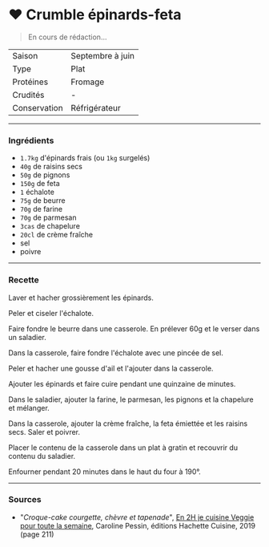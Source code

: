 # ♥ Crumble épinards-feta

> En cours de rédaction...

| | |
|:---|:---|
| Saison | Septembre à juin |
| Type | Plat |
| Protéines | Fromage |
| Crudités | - |
| Conservation | Réfrigérateur |

---

### Ingrédients

* `1.7kg` d'épinards frais (ou `1kg` surgelés)
* `40g` de raisins secs
* `50g` de pignons
* `150g` de feta
* `1` échalote
* `75g` de beurre
* `70g` de farine
* `70g` de parmesan
* `3cas` de chapelure
* `20cl` de crème fraîche
* sel
* poivre

---

### Recette

Laver et hacher grossièrement les épinards.

Peler et ciseler l'échalote.

Faire fondre le beurre dans une casserole. En prélever 60g et le verser dans un saladier.

Dans la casserole, faire fondre l'échalote avec une pincée de sel.

Peler et hacher une gousse d'ail et l'ajouter dans la casserole.

Ajouter les épinards et faire cuire pendant une quinzaine de minutes.

Dans le saladier, ajouter la farine, le parmesan, les pignons et la chapelure et mélanger.

Dans la casserole, ajouter la crème fraîche, la feta émiettée et les raisins secs. Saler et poivrer.

Placer le contenu de la casserole dans un plat à gratin et recouvrir du contenu du saladier.

Enfourner pendant 20 minutes dans le haut du four à 190°.

---

### Sources

* "*Croque-cake courgette, chèvre et tapenade*", [En 2H je cuisine Veggie pour toute la semaine](https://www.hachette-pratique.com/en-2h-je-cuisine-veggie-pour-toute-la-semaine-9782017059745), Caroline Pessin, éditions Hachette Cuisine, 2019 (page 211)
